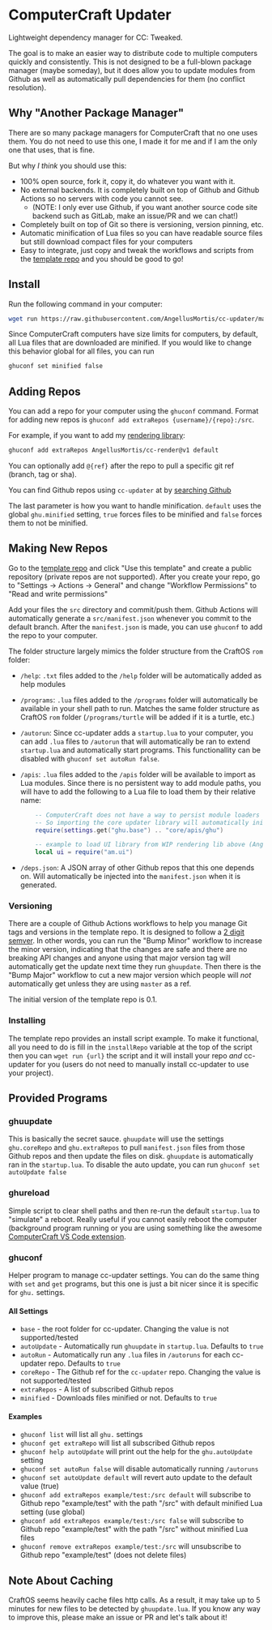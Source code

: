 # ComputerCraft Updater

Lightweight dependency manager for CC: Tweaked.

The goal is to make an easier way to distribute code to multiple computers quickly and consistently. This is not designed to be a full-blown package manager (maybe someday), but it does allow you to update modules from Github as well as automatically pull dependencies for them (no conflict resolution).

## Why "Another Package Manager"

There are so many package managers for ComputerCraft that no one uses them. You do not need to use this one, I made it for me and if I am the only one that uses, that is fine.

But why _I think_ you should use this:

* 100% open source, fork it, copy it, do whatever you want with it.
* No external backends. It is completely built on top of Github and Github Actions so no servers with code you cannot see.
  * (NOTE: I only ever use Github, if you want another source code site backend such as GitLab, make an issue/PR and we can chat!)
* Completely built on top of Git so there is versioning, version pinning, etc.
* Automatic minification of Lua files so you can have readable source files but still download compact files for your computers
* Easy to integrate, just copy and tweak the workflows and scripts from the [template repo](https://github.com/AngellusMortis/cc-updater-template) and you should be good to go!

## Install

Run the following command in your computer:

```bash
wget run https://raw.githubusercontent.com/AngellusMortis/cc-updater/master/install.lua
```

Since ComputerCraft computers have size limits for computers, by default, all Lua files that are downloaded are minified. If you would like to change this behavior global for all files, you can run

```bash
ghuconf set minified false
```

## Adding Repos

You can add a repo for your computer using the `ghuconf` command. Format for adding new repos is `ghuconf add extraRepos {username}/{repo}:/src`.

For example, if you want to add my [rendering library](https://github.com/AngellusMortis/cc-render):

```bash
ghuconf add extraRepos AngellusMortis/cc-render@v1 default
```

You can optionally add `@{ref}` after the repo to pull a specific git ref (branch, tag or sha).

You can find Github repos using `cc-updater` at by [searching Github](https://github.com/search?q=topic%3Acc-updater-package)

The last parameter is how you want to handle minification. `default` uses the global `ghu.minified` setting, `true` forces files to be minified and `false` forces them to not be minified.

## Making New Repos

Go to the [template repo](https://github.com/AngellusMortis/cc-updater-template) and click "Use this template" and create a public repository (private repos are not supported). After you create your repo, go to "Settings -> Actions -> General" and change "Workflow Permissions" to "Read and write permissions"

Add your files the `src` directory and commit/push them. Github Actions will automatically generate a `src/manifest.json` whenever you commit to the default branch. After the `manifest.json` is made, you can use `ghuconf` to add the repo to your computer.

The folder structure largely mimics the folder structure from the CraftOS `rom` folder:

* `/help`: `.txt` files added to the `/help` folder will be automatically added as help modules
* `/programs`: `.lua` files added to the `/programs` folder will automatically be available in your shell path to run. Matches the same folder structure as CraftOS `rom` folder (`/programs/turtle` will be added if it is a turtle, etc.)
* `/autorun`: Since cc-updater adds a `startup.lua` to your computer, you can add `.lua` files to `/autorun` that will automatically be ran to extend `startup.lua` and automatically start programs. This functionallity can be disabled with `ghuconf set autoRun false`.
* `/apis`: `.lua` files added to the `/apis` folder will be available to import as Lua modules. Since there is no persistent way to add module paths, you will have to add the following to a Lua file to load them by their relative name:

    ```lua
        -- ComputerCraft does not have a way to persist module loaders
        -- So importing the core updater library will automatically initialize the module loaders if needed
        require(settings.get("ghu.base") .. "core/apis/ghu")

        -- example to load UI library from WIP rendering lib above (AngellusMortis/cc-render):
        local ui = require("am.ui")
    ```

* `/deps.json`: A JSON array of other Github repos that this one depends on. Will automatically be injected into the `manifest.json` when it is generated.

### Versioning

There are a couple of Github Actions workflows to help you manage Git tags and versions in the template repo. It is designed to follow a [2 digit semver](https://semver.org/). In other words, you can run the "Bump Minor" workflow to increase the minor version, indicating that the changes are safe and there are no breaking API changes and anyone using that major version tag will automatically get the update next time they run `ghuupdate`. Then there is the "Bump Major" workflow to cut a new major version which people will _not_ automatically get unless they are using `master` as a ref.

The initial version of the template repo is 0.1.

### Installing

The template repo provides an install script example. To make it functional, all you need to do is fill in the `installRepo` variable at the top of the script then you can `wget run {url}` the script and it will install your repo _and_ cc-updater for you (users do not need to manually install cc-updater to use your project).

## Provided Programs

### ghuupdate

This is basically the secret sauce. `ghuupdate` will use the settings `ghu.coreRepo` and `ghu.extraRepos` to pull `manifest.json` files from those Github repos and then update the files on disk. `ghuupdate` is automatically ran in the `startup.lua`. To disable the auto update, you can run `ghuconf set autoUpdate false`

### ghureload

Simple script to clear shell paths and then re-run the default `startup.lua` to "simulate" a reboot. Really useful if you cannot easily reboot the computer (background program running or you are using something like the awesome [ComputerCraft VS Code extension](https://marketplace.visualstudio.com/items?itemName=jackmacwindows.vscode-computercraft).

### ghuconf

Helper program to manage cc-updater settings. You can do the same thing with `set` and `get` programs, but this one is just a bit nicer since it is specific for `ghu.` settings.

#### All Settings

* `base` - the root folder for cc-updater. Changing the value is not supported/tested
* `autoUpdate` - Automatically run `ghuupdate` in `startup.lua`. Defaults to `true`
* `autoRun` - Automatically run any `.lua` files in `/autoruns` for each cc-updater repo. Defaults to `true`
* `coreRepo` - The Github ref for the `cc-updater` repo. Changing the value is not supported/tested
* `extraRepos` - A list of subscribed Github repos
* `minified` - Downloads files minified or not. Defaults to `true`

#### Examples

* `ghuconf list` will list all `ghu.` settings
* `ghuconf get extraRepo` will list all subscribed Github repos
* `ghuconf help autoUpdate` will print out the help for the `ghu.autoUpdate` setting
* `ghuconf set autoRun false` will disable automatically running `/autoruns`
* `ghuconf set autoUpdate default` will revert auto update to the default value (true)
* `ghuconf add extraRepos example/test:/src default` will subscribe to Github repo "example/test" with the path "/src" with default minified Lua setting (use global)
* `ghuconf add extraRepos example/test:/src false` will subscribe to Github repo "example/test" with the path "/src" without minified Lua files
* `ghuconf remove extraRepos example/test:/src` will unsubscribe to Github repo "example/test" (does not delete files)

## Note About Caching

CraftOS seems heavily cache files http calls. As a result, it may take up to 5 minutes for new files to be detected by `ghuupdate.lua`. If you know any way to improve this, please make an issue or PR and let's talk about it!
